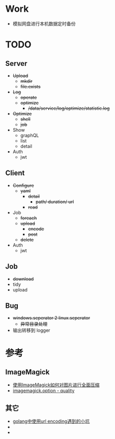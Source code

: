# Work
- 模拟网盘进行本机数据定时备份

# TODO
## Server
- ~~Upload~~
    - ~~mkdir~~
    - ~~file.exists~~
- ~~Log~~
    - ~~operate~~
    - ~~optimize~~
        - ~~/data/service/log/optimize/statistic.log~~
- ~~Optimize~~
    - ~~shell~~
    - ~~job~~
- Show
    - graphQL
    - list
    - detail
- Auth
    - jwt

## Client
- ~~Configure~~
    - ~~yaml~~
        - ~~detail~~
            - ~~path/ duration/ url~~
        - ~~read~~
- Job
    - ~~foreach~~
    - ~~upload~~
        - ~~encode~~
        - ~~post~~
    - ~~delete~~
- Auth
    - jwt

## Job
- ~~download~~
- tidy
- upload

## Bug
- ~~windows.seperator 2 linux.seperator~~
    - ~~异常目录处理~~
- 输出转移到 logger

# 参考
## ImageMagick
- [使用ImageMagick如何对图片进行全面压缩](https://blog.csdn.net/Shijun_Zhang/article/details/6702752)
- [imagemagick.option - quality](https://www.imagemagick.org/script/command-line-options.php#quality)

## 其它
- [golang中使用url encoding遇到的小坑](http://weakyon.com/2017/05/04/something-of-golang-url-encoding.html)
- []()
- []()